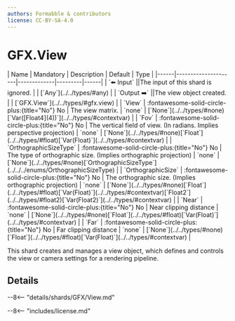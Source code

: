```yaml
---
authors: Formabble & contributors
license: CC-BY-SA-4.0
---
```



# GFX.View

<div class="sh-parameters" markdown="1">
| Name | Mandatory | Description | Default | Type |
|------|---------------------|-------------|---------|------|
| `⬅️ Input` ||The input of this shard is ignored. | | [`Any`](../../types/#any) |
| `Output ➡️` ||The view object created. | | [`GFX.View`](../../types/#gfx.view) |
| `View` | :fontawesome-solid-circle-plus:{title="No"} No  | The view matrix. | `none` | [`None`](../../types/#none)[`Var([Float4](4))`](../../types/#contextvar) |
| `Fov` | :fontawesome-solid-circle-plus:{title="No"} No  | The vertical field of view. (In radians. Implies perspective projection) | `none` | [`None`](../../types/#none)[`Float`](../../types/#float)[`Var(Float)`](../../types/#contextvar) |
| `OrthographicSizeType` | :fontawesome-solid-circle-plus:{title="No"} No  | The type of orthographic size. (Implies orthographic projection) | `none` | [`None`](../../types/#none)[`OrthographicSizeType`](../../../enums/OrthographicSizeType) |
| `OrthographicSize` | :fontawesome-solid-circle-plus:{title="No"} No  | The orthographic size. (Implies orthographic projection) | `none` | [`None`](../../types/#none)[`Float`](../../types/#float)[`Var(Float)`](../../types/#contextvar)[`Float2`](../../types/#float2)[`Var(Float2)`](../../types/#contextvar) |
| `Near` | :fontawesome-solid-circle-plus:{title="No"} No  | Near clipping distance | `none` | [`None`](../../types/#none)[`Float`](../../types/#float)[`Var(Float)`](../../types/#contextvar) |
| `Far` | :fontawesome-solid-circle-plus:{title="No"} No  | Far clipping distance | `none` | [`None`](../../types/#none)[`Float`](../../types/#float)[`Var(Float)`](../../types/#contextvar) |

</div>

This shard creates and manages a view object, which defines and controls the view or camera settings for a rendering pipeline.

## Details

--8<-- "details/shards/GFX/View.md"


--8<-- "includes/license.md"

